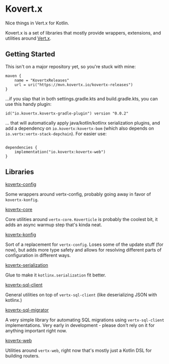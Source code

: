 # Kovert.x

Nice things in Vert.x for Kotlin.

Kovert.x is a set of libraries that mostly provide wrappers, extensions, and utilities around
[Vert.x](https://vertx.io/).

## Getting Started

This isn't on a major repository yet, so you're stuck with mine:

````
maven {
    name = "KovertxReleases"
    url = uri("https://mvn.kovertx.io/kovertx-releases")
}
````

...if you slap that in both settings.gradle.kts and build.gradle.kts, you can use this handy plugin:

````
id("io.kovertx.kovertx-gradle-plugin") version "0.0.2"
````

... that will automatically apply java/kotlin/kotlinx serialization plugins, and add a dependency
on `io.kovertx:kovertx-bom` (which also depends on `io.vertx:vertx-stack-depchain`). For easier use:

````

dependencies {
    implementation("io.kovertx:kovertx-web")
}
````

## Libraries

[kovertx-config](kovertx-config/readme.md)

Some wrappers around vertx-config, probably going away in favor of `kovertx-konfig`.

[kovertx-core](kovertx-core/readme.md)

Core utilities around `vertx-core`. `Koverticle` is probably the coolest bit, it adds an async
warmup step that's kinda neat.

[kovertx-konfig](kovertx-konfig/readme.md)

Sort of a replacement for `vertx-config`. Loses some of the update stuff (for now), but adds more
type safety and allows for resolving different parts of configuration in different ways.

[kovertx-serialization](kovertx-serialization/readme.md)

Glue to make it `kotlinx.serialization` fit better.

[kovertx-sql-client](kovertx-sql-client/readme.md)

General utilities on top of `vertx-sql-client` (like deserializing JSON with kotlinx.)

[kovertx-sql-migrator](kovertx-sql-migrator/readme.md)

A very simple library for automating SQL migrations using `vertx-sql-client` implementations.
Very early in development - please don't rely on it for anything important right now.

[kovertx-web](kovertx-web/readme.md)

Utilities around `vertx-web`, right now that's mostly just a Kotlin DSL for building routers.
